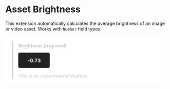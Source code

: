 # Asset Brightness

This extension automatically calculates the average brightness of an image or video asset. Works with `Number` field types.

<img alt="Screenshot of image brightness extension" src="screenshot.png" width="500"/>
